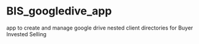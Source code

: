 # BIS_googledive_app
app to create and manage google drive nested client directories for Buyer Invested Selling
